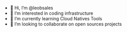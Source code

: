 - 👋 Hi, I’m @leobsales
- 👀 I’m interested in coding infrastructure
- 🌱 I’m currently learning Cloud Natives Tools
- 💞️ I’m looking to collaborate on open sources projects


<!---
leobsales/leobsales is a ✨ special ✨ repository because its `README.md` (this file) appears on your GitHub profile.
You can click the Preview link to take a look at your changes.
--->
